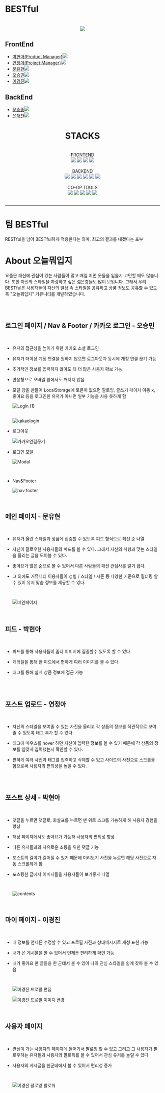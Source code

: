 <h1>BESTful<h1>

<div align="center">
<img src= "https://github.com/wecode-bootcamp-korea/45-2nd-BESTful-frontend/blob/main/public/images/logo/1.png?raw=true">
</div>

## FrontEnd

- <a href="">박현아(Product Manager)<img src="https://img.shields.io/badge/GitHub-181717?style=flat-square&logo=GitHub&logoColor=white&link=https://github.com/hongyeollee"/></a>
- <a href="https://github.com/jeonga-yeon">연정아(Project Manager)<img src="https://img.shields.io/badge/GitHub-181717?style=flat-square&logo=GitHub&logoColor=white&link=https://github.com/hongyeollee"/></a>
- <a href="">문유현<img src="https://img.shields.io/badge/GitHub-181717?style=flat-square&logo=GitHub&logoColor=white&link=https://github.com/hongyeollee"/></a>
- <a href="">오승민<img src="https://img.shields.io/badge/GitHub-181717?style=flat-square&logo=GitHub&logoColor=white&link=https://github.com/hongyeollee"/></a>
- <a href="">이경진<img src="https://img.shields.io/badge/GitHub-181717?style=flat-square&logo=GitHub&logoColor=white&link=https://github.com/hongyeollee"/></a>

## BackEnd

- <a href="">문승종<img src="https://img.shields.io/badge/github-181717?style=for-the-badge&logo=github&logoColor=white"></a>
- <a href="">윤해찬<img src="https://img.shields.io/badge/github-181717?style=for-the-badge&logo=github&logoColor=white"></a>

<div align="center"><h1>STACKS</h1></div>
  </br>
<div align="center">FRONTEND</div>
  <div align="center">
    <img src="https://img.shields.io/badge/react-61DAFB?style=for-the-badge&logo=react&logoColor=black">
    <img src="https://img.shields.io/badge/javascript-F7DF1E?style=for-the-badge&logo=javascript&logoColor=black">
    <img src="https://img.shields.io/badge/html5-E34F26?style=for-the-badge&logo=html5&logoColor=white">
    <img src="https://img.shields.io/badge/styled components-DB7093?style=for-the-badge&logo=styled-components&logoColor=white"/>
  </div>
</br>
<div align="center">BACKEND</div>
<div align="center">
  <img src="https://img.shields.io/badge/node.js-339933?style=for-the-badge&logo=Node.js&logoColor=white">
  <img src="https://img.shields.io/badge/javascript-F7DF1E?style=for-the-badge&logo=javascript&logoColor=black"> 
  <img src="https://img.shields.io/badge/express-000000?style=for-the-badge&logo=express&logoColor=white">
  <img src="https://img.shields.io/badge/mysql-4479A1?style=for-the-badge&logo=mysql&logoColor=white">
  <img src="https://img.shields.io/badge/npm-CB3837?style=for-the-badge&logo=npm&logoColor=white">
  <img src="https://img.shields.io/badge/TypeORM-262627?style=for-the-badge&logo=TypeORM&logoColor=white">
</div>
</br>
<div align="center">CO-OP TOOLS</div>
<div align="center">  
  <img src="https://img.shields.io/badge/github-181717?style=for-the-badge&logo=github&logoColor=white">
  <img src="https://img.shields.io/badge/git-F05032?style=for-the-badge&logo=git&logoColor=white">
  <img src="https://img.shields.io/badge/Slack-4A154B?style=for-the-badge&logo=Slack&logoColor=white">
  <img src="https://img.shields.io/badge/Trello-0052CC?style=for-the-badge&logo=Trello&logoColor=white">
  <img src="https://img.shields.io/badge/Notion-000000?style=for-the-badge&logo=Notion&logoColor=white">
</div>
</br>

---

<h1>팀 BESTful</h1> 
<p>RESTful을 넘어 BESTful하게 적용한다는 의미. 최고의 결과를 내겠다는 포부</p>
<div>
  <h1>About 오늘뭐입지</h1>
  <p>
    요즘은 패션에 관심이 있는 사람들이 많고 매일 어떤 옷들을 입을지 고민할 때도 많습니다. 또한 자신의 스타일을 자랑하고 싶은 젊은층들도 많이 보입니다. 
    그래서 우리 BESTful은 사용자들이 자신의 일상 속 스타일을 공유하고 상품 정보도 공유할 수 있도록 "오늘뭐입지" 커뮤니티를 개발하였습니다.
  </p>
</div>
<br>
<br>
<h2>로그인 페이지 / Nav & Footer / 카카오 로그인 - 오승민</h2>

<br>

- 유저의 접근성을 높이기 위한 카카오 소셜 로그인 
- 유저가 더이상 계정 연결을 원하지 않으면 로그아웃과 동시에 계정 연결 끊기 가능  
- 추가적인 정보를 입력하지 않아도 돼 더 많은 사용자 확보 가능
- 반응형으로 모바일 웹에서도 깨지지 않음
- 모달 창을 만들어 LocalStorage에 토큰이 없으면 팔로잉, 글쓰기 페이지 이동 x, 좋아요 등을 로그인한 유저가 아니면 일부 기능을 사용 못하게 함
  <br>

  ![Login (1)](https://github.com/wecode-bootcamp-korea/45-2nd-BESTful-frontend/assets/76932302/976e9141-b595-4613-a55e-b9f2391f8d96)
  <br>
  <br>

  ![kakaologin](https://github.com/wecode-bootcamp-korea/45-2nd-BESTful-frontend/assets/76932302/422b4553-ff01-407e-8247-eda83e2b4719)
  <br>

- 로그아웃
  <br>

  ![카카오연결끊기](https://github.com/wecode-bootcamp-korea/45-2nd-BESTful-frontend/assets/76932302/e9a9c3ca-c4e8-400f-82c8-8ba656c197e1)
  <br>
- 로그인 모달
  <br>


  ![Modal](https://github.com/wecode-bootcamp-korea/45-2nd-BESTful-frontend/assets/76932302/74ec4db9-14bf-46e2-8515-7831ce15fb0c)

  <br>
- Nav&Footer
  <br>

  ![nav footer](https://github.com/wecode-bootcamp-korea/45-2nd-BESTful-frontend/assets/76932302/e7b08c18-a6e2-488d-baca-e2f598190396)

  <br>

<h2>메인 페이지 - 문유현</h2>
<br>

- 유저가 올린 스타일과 상품에 집중할 수 있도록 피드 형식으로 최신 순 나열
- 자신이 팔로우한 사용자들의 피드를 볼 수 있다. 그래서 자신의 취향과 맞는 스타일을 올리는 글을 모아볼 수 있다.
- 좋아요가 많은 순으로 볼 수 있어서 다른 사람들의 패션 관심사를 알기 쉽다.
- 그 외에도 커뮤니티 이용자들이 성별 / 스타일 / 시즌 등 다양한 기준으로 필터링 할 수 있어 유저 맞춤 정보를 제공할 수 있다.

  <br>

  ![메인페이지](https://github.com/wecode-bootcamp-korea/45-2nd-BESTful-frontend/assets/76932302/df6c6a6d-3358-4698-9896-c65222059d48)

  <br>

<h2>피드 - 박현아</h2>
<br>

- 피드를 통해 사용자들이 좀더 이미지에 집중할수 있도록 할 수 있다
- 캐러셀을 통해 한 피드에서 편하게 여러 이미지를 볼 수 있다
- 태그를 통해 쉽게 상품 정보에 접근 가능

  <br>

  <br>

<h2>포스트 업로드 - 연정아</h2>
<br>

- 자신의 스타일을 보여줄 수 있는 사진을 올리고 각 상품의 정보를 직관적으로 보여줄 수 있도록 태그 추가 할 수 있다.
- 태그에 마우스를 hover 하면 자신이 입력한 정보를 볼 수 있기 때문에 각 상품의 정보를 알맞게 입력했는지 확인할 수 있다.
- 편하게 여러 사진과 태그를 입력하고 삭제할 수 있고 사이드의 사진으로 스크롤을 함으로써 사용자의 편의성을 높일 수 있다.

  <br>


  <br>

<h2>포스트 상세 - 박현아 </h2>
<br>

- 댓글을 누르면 댓글로, 화살표를 누르면 맨 위로 스크롤 가능하게 해 사용자 경험을 향상
- 해당 페이지에서도 좋아요가 가능해 사용자의 편의성 향상
- 다른 유저들과의 자유로운 소통을 위한 댓글 기능
- 포스트의 길이가 길어질 수 있기 때문에 미리보기 사진을 누르면 해당 사진으로 자동 스크롤되게 함
- 포스팅한 글에서 이미지들을 사용자들이 보기좋게 나열

  <br>

  ![contents](https://github.com/wecode-bootcamp-korea/45-2nd-BESTful-frontend/assets/76932302/f39a8297-b17d-406a-98e3-5516f53d6a5b)

  <br>

<h2>마이 페이지 - 이경진</h2>
<br>

- 내 정보를 언제든 수정할 수 있고 프로필 사진과 상태메시지로 개성 표현 가능
- 내가 쓴 게시물을 볼 수 있어서 언제든 편리하게 확인 가능
- 내가 좋아요 한 글들을 한 군데서 볼 수 있어 나의 관심 스타일을 쉽게 찾아 볼 수 있음

  <br>

  ![이경진 프로필 편집](https://github.com/wecode-bootcamp-korea/45-2nd-BESTful-frontend/assets/76932302/96f1f5a2-62be-4029-b3bb-d715fa5b707b)

  ![이경진 프로필 이미지 변경](https://github.com/wecode-bootcamp-korea/45-2nd-BESTful-frontend/assets/76932302/2ec5bc3c-a694-417e-a1d8-9e1fdd491493)

  <br>

<h2>사용자 페이지</h2>
<br>

- 관심이 가는 사용자의 페이지에 들어가서 팔로잉 할 수 있고 그리고 그 사용자가 팔로우하는 유저들과 사용자의 팔로워를 볼 수 있어서 관심 유저를 늘릴 수 있다
- 사용자의 게시글을 한군데에서 볼 수 있어서 편리성 증가

  <br>

  ![이경진 팔로잉 팔로워](https://github.com/wecode-bootcamp-korea/45-2nd-BESTful-frontend/assets/76932302/fcd46335-72b7-4a04-a108-bade1cd6b393)

  <br>
